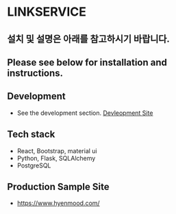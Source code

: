 # LINKSERVICE

## 설치 및 설명은 아래를 참고하시기 바랍니다.
## Please see below for installation and instructions.
## Development

- See the development section.
[Devleopment Site](https://firstvalue.tistory.com/category/React%26Python%EC%9C%BC%EB%A1%9C%20%EC%9B%B9%EA%B0%9C%EB%B0%9C%28%EB%A7%81%ED%81%AC%EC%84%9C%EB%B9%84%EC%8A%A4%29)

## Tech stack
- React, Bootstrap, material ui
- Python, Flask, SQLAlchemy
- PostgreSQL

## Production Sample Site
- https://www.hyenmood.com/
